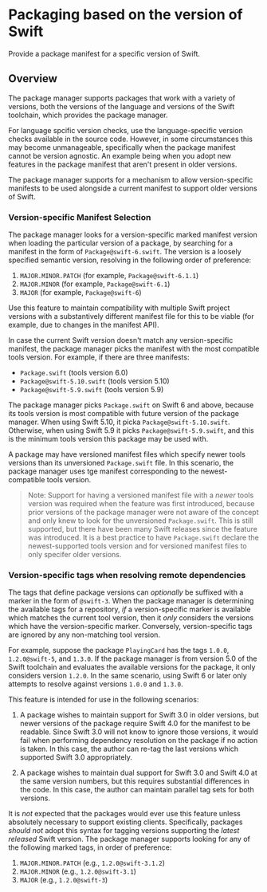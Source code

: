 # Packaging based on the version of Swift

Provide a package manifest for a specific version of Swift.

## Overview

The package manager supports packages that work with a variety of versions, both the versions of the language and versions of the Swift toolchain, which provides the package manager.

For language spcific version checks, use the language-specific version checks available in the source code.
However, in some circumstances this may become unmanageable, specifically when the package manifest cannot be version agnostic.
An example being when you adopt new features in the package manifest that aren't present in older versions.

The package manager supports for a mechanism to allow version-specific manifests to be used alongside a current manifest to support older versions of Swift.

### Version-specific Manifest Selection

The package manager looks for a version-specific marked manifest version when loading the particular version of a package, by searching for a manifest in the form of `Package@swift-6.swift`.
The version is a loosely specified semantic version, resolving in the following order of preference:

1. `MAJOR.MINOR.PATCH` (for example, `Package@swift-6.1.1`)
2. `MAJOR.MINOR` (for example, `Package@swift-6.1`)
3. `MAJOR` (for example, `Package@swift-6`)

Use this feature to maintain compatibility with multiple Swift project versions with a substantively different manifest file for this to be viable (for example, due to changes in the manifest API).

In case the current Swift version doesn't match any version-specific manifest, the package manager picks the manifest with the most compatible tools version.
For example, if there are three manifests:

- `Package.swift` (tools version 6.0)
- `Package@swift-5.10.swift` (tools version 5.10)
- `Package@swift-5.9.swift` (tools version 5.9)

The package manager picks `Package.swift` on Swift 6 and above, because its tools version is most compatible with future version of the package manager.
When using Swift 5.10, it picka `Package@swift-5.10.swift`.
Otherwise, when using Swift 5.9 it picks `Package@swift-5.9.swift`, and this is the minimum tools version this package may be used with.

A package may have versioned manifest files which specify newer tools versions than its unversioned `Package.swift` file.
In this scenario, the package manager uses tge manifest corresponding to the newest-compatible tools version.

> Note: Support for having a versioned manifest file with a _newer_ tools version was required when the feature was first introduced, because prior versions of the package manager were not aware of the concept and only knew to look for the unversioned `Package.swift`. This is still supported, but there have been many Swift releases since the feature was introduced. It is a best practice to have `Package.swift` declare the newest-supported tools version and for versioned manifest files to only specifer older versions.

### Version-specific tags when resolving remote dependencies

The tags that define package versions can _optionally_ be suffixed with a marker in the form of `@swift-3`.
When the package manager is determining the available tags for a repository, _if_ a version-specific marker is available which matches the current tool version, then it *only* considers the versions which have the version-specific marker.
Conversely, version-specific tags are ignored by any non-matching tool version.

For example, suppose the package `PlayingCard` has the tags `1.0.0`, `1.2.0@swift-5`, and `1.3.0`.
If the package manager is from version 5.0 of the Swift toolchain and evaluates the available versions for the package, it only considers version `1.2.0`.
In the same scenario, using Swift 6 or later only attempts to resolve against versions `1.0.0` and `1.3.0`.

This feature is intended for use in the following scenarios:

1. A package wishes to maintain support for Swift 3.0 in older versions, but newer versions of the package require Swift 4.0 for the manifest to be readable.
   Since Swift 3.0 will not know to ignore those versions, it would fail when performing dependency resolution on the package if no action is taken.
   In this case, the author can re-tag the last versions which supported Swift 3.0 appropriately.

2. A package wishes to maintain dual support for Swift 3.0 and Swift 4.0 at the same version numbers, but this requires substantial differences in the code.
   In this case, the author can maintain parallel tag sets for both versions.

It is *not* expected that the packages would ever use this feature unless absolutely necessary to support existing clients.
Specifically, packages *should not* adopt this syntax for tagging versions supporting the _latest released_ Swift version.
The package manager supports looking for any of the following marked tags, in order of preference:

1. `MAJOR.MINOR.PATCH` (e.g., `1.2.0@swift-3.1.2`)
2. `MAJOR.MINOR` (e.g., `1.2.0@swift-3.1`)
3. `MAJOR` (e.g., `1.2.0@swift-3`)
